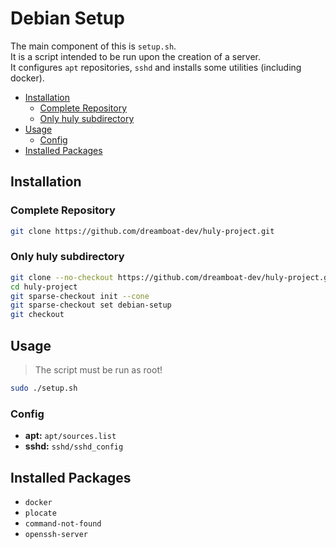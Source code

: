 # Debian Setup

The main component of this is `setup.sh`.  
It is a script intended to be run upon the creation of a server.  
It configures `apt` repositories, `sshd` and installs some utilities (including docker).

- [Installation](#installation)
  - [Complete Repository](#complete-repository)
  - [Only huly subdirectory](#only-huly-subdirectory)
- [Usage](#usage)
  - [Config](#config)
- [Installed Packages](#installed-packages)

## Installation

### Complete Repository

```bash
git clone https://github.com/dreamboat-dev/huly-project.git
```

### Only huly subdirectory

```bash
git clone --no-checkout https://github.com/dreamboat-dev/huly-project.git
cd huly-project
git sparse-checkout init --cone
git sparse-checkout set debian-setup
git checkout
```

## Usage

> The script must be run as root!

```bash
sudo ./setup.sh
```

### Config

- **apt:** `apt/sources.list`
- **sshd:** `sshd/sshd_config`

## Installed Packages

- `docker`
- `plocate`
- `command-not-found`
- `openssh-server`
